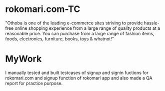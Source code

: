 # rokomari.com-TC
"Othoba is one of the leading e-commerce sites striving to provide hassle-free online shopping experience from a large range of quality products at a reasonable price. You can purchase from a large range of fashion items, foods, electronics, furniture, books, toys &amp; whatnot!"
# MyWork
I manually tested and built testcases of signup and signin fuctions for rokomari.com and signup function of rokomari app and also made a QA report for practice purpose.                  
